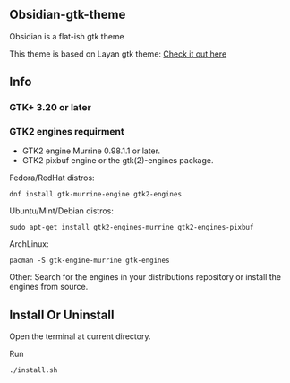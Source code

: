 ## Obsidian-gtk-theme

Obsidian is a flat-ish gtk theme

This theme is based on Layan gtk theme: [Check it out here](https://github.com/vinceliuice/Layan-gtk-theme)

## Info

### GTK+ 3.20 or later

### GTK2 engines requirment
- GTK2 engine Murrine 0.98.1.1 or later.
- GTK2 pixbuf engine or the gtk(2)-engines package.

Fedora/RedHat distros:

    dnf install gtk-murrine-engine gtk2-engines

Ubuntu/Mint/Debian distros:

    sudo apt-get install gtk2-engines-murrine gtk2-engines-pixbuf

ArchLinux:

    pacman -S gtk-engine-murrine gtk-engines

Other:
Search for the engines in your distributions repository or install the engines from source.

## Install Or Uninstall

Open the terminal at current directory.

Run

    ./install.sh

